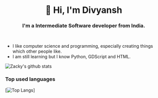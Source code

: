 <h1 align="center">👋 Hi, I'm Divyansh</h1>
<h3 align="center">I'm a Intermediate Software developer from India.</h3><br>

- I like computer science and programming, especially creating things which other people like.
- I am still learning but I know Python, GDScript and HTML.

![Zacky's github stats](https://github-readme-stats.vercel.app/api?username=Divyanshsingh-dev&show_icons=true&theme=dracula)

### Top used languages
[![Top Langs](https://github-readme-stats.vercel.app/api/top-langs/?username=Divyanshsingh-dev&hide=yacc,nsis&langs_count=7&theme=dracula)]
